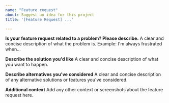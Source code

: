 ```yaml
---
name: "Feature request"
about: Suggest an idea for this project
title: '[Feature Request] ...'

---
```


**Is your feature request related to a problem? Please describe.**
A clear and concise description of what the problem is.
Example: I'm always frustrated when...

**Describe the solution you'd like**
A clear and concise description of what you want to happen.

**Describe alternatives you've considered**
A clear and concise description of any alternative solutions or features you've
considered.

**Additional context**
Add any other context or screenshots about the feature request here.
